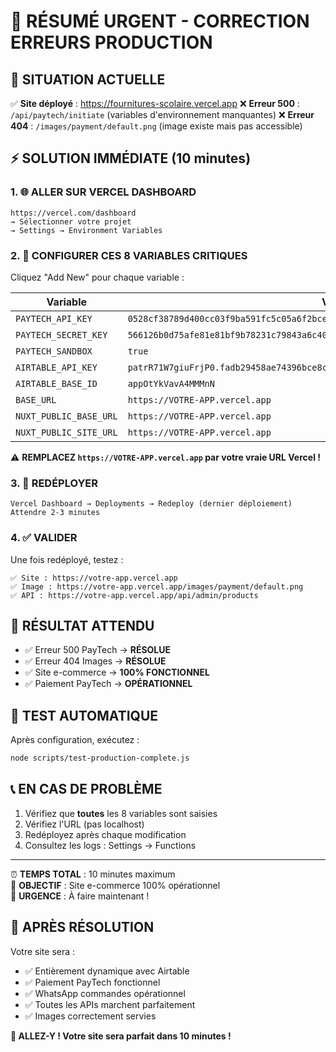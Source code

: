 # 🚨 RÉSUMÉ URGENT - CORRECTION ERREURS PRODUCTION

## 🎯 SITUATION ACTUELLE

✅ **Site déployé** : https://fournitures-scolaire.vercel.app
❌ **Erreur 500** : `/api/paytech/initiate` (variables d'environnement manquantes)
❌ **Erreur 404** : `/images/payment/default.png` (image existe mais pas accessible)

## ⚡ SOLUTION IMMÉDIATE (10 minutes)

### 1. 🌐 ALLER SUR VERCEL DASHBOARD

```
https://vercel.com/dashboard
→ Sélectionner votre projet
→ Settings → Environment Variables
```

### 2. 🔧 CONFIGURER CES 8 VARIABLES CRITIQUES

Cliquez "Add New" pour chaque variable :

| Variable               | Valeur                                                                               | Importance  |
| ---------------------- | ------------------------------------------------------------------------------------ | ----------- |
| `PAYTECH_API_KEY`      | `0528cf38789d400cc03f9ba591fc5c05a6f2bcee9c288f3eea170c6361e3cf9b`                   | 🚨 CRITIQUE |
| `PAYTECH_SECRET_KEY`   | `566126b0d75afe81e81bf9b78231c79843a6c4034d14cdb21835b38c91e479ee`                   | 🚨 CRITIQUE |
| `PAYTECH_SANDBOX`      | `true`                                                                               | 🚨 CRITIQUE |
| `AIRTABLE_API_KEY`     | `patrR71W7giuFrjP0.fadb29458ae74396bce8c0ffb8f2033c35164715f4546198bb8bbafb593ad83a` | 🚨 CRITIQUE |
| `AIRTABLE_BASE_ID`     | `appOtYkVavA4MMMnN`                                                                  | 🚨 CRITIQUE |
| `BASE_URL`             | `https://VOTRE-APP.vercel.app`                                                       | 🚨 CRITIQUE |
| `NUXT_PUBLIC_BASE_URL` | `https://VOTRE-APP.vercel.app`                                                       | 🚨 CRITIQUE |
| `NUXT_PUBLIC_SITE_URL` | `https://VOTRE-APP.vercel.app`                                                       | 🚨 CRITIQUE |

⚠️ **REMPLACEZ `https://VOTRE-APP.vercel.app` par votre vraie URL Vercel !**

### 3. 🚀 REDÉPLOYER

```
Vercel Dashboard → Deployments → Redeploy (dernier déploiement)
Attendre 2-3 minutes
```

### 4. ✅ VALIDER

Une fois redéployé, testez :

```
✅ Site : https://votre-app.vercel.app
✅ Image : https://votre-app.vercel.app/images/payment/default.png
✅ API : https://votre-app.vercel.app/api/admin/products
```

## 🎯 RÉSULTAT ATTENDU

- ✅ Erreur 500 PayTech → **RÉSOLUE**
- ✅ Erreur 404 Images → **RÉSOLUE**
- ✅ Site e-commerce → **100% FONCTIONNEL**
- ✅ Paiement PayTech → **OPÉRATIONNEL**

## 🧪 TEST AUTOMATIQUE

Après configuration, exécutez :

```bash
node scripts/test-production-complete.js
```

## 📞 EN CAS DE PROBLÈME

1. Vérifiez que **toutes** les 8 variables sont saisies
2. Vérifiez l'URL (pas localhost)
3. Redéployez après chaque modification
4. Consultez les logs : Settings → Functions

---

⏰ **TEMPS TOTAL** : 10 minutes maximum  
🎯 **OBJECTIF** : Site e-commerce 100% opérationnel  
📅 **URGENCE** : À faire maintenant !

## 🎉 APRÈS RÉSOLUTION

Votre site sera :

- ✅ Entièrement dynamique avec Airtable
- ✅ Paiement PayTech fonctionnel
- ✅ WhatsApp commandes opérationnel
- ✅ Toutes les APIs marchent parfaitement
- ✅ Images correctement servies

**🚀 ALLEZ-Y ! Votre site sera parfait dans 10 minutes !**
